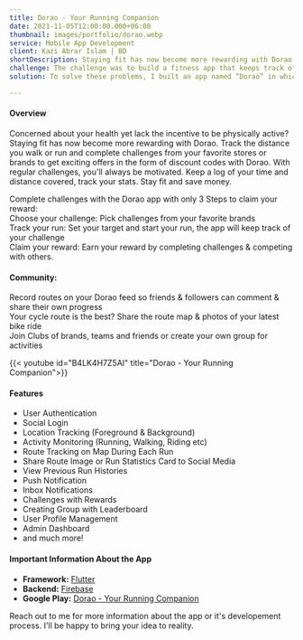 ```yaml
---
title: Dorao - Your Running Companion
date: 2021-11-05T12:00:00.000+06:00
thumbnail: images/portfolio/dorao.webp
service: Mobile App Development
client: Kazi Abrar Islam | BD
shortDescription: Staying fit has now become more rewarding with Dorao. Track the distance you walk or run and complete challenges from your favorite stores or brands to get exciting offers in the form of discount codes with Dorao. With regular challenges, you'll always be motivated. Keep a log of your time and distance covered, track your stats. Stay fit and save money.
challenge: The challenge was to build a fitness app that keeps track of time, distance, pace and activity of a user while running walking. The app should track location and activity in the background and throttle illegal use of vehicle/bike during a run and warn the user to be fair while completing a challenge.
solution: To solve these problems, I built an app named “Dorao” in which user can run with a traget or select and complete challenge to get reward. Used activity monitoring api to detect whether user is running or using any vehicle to complete any challenge. The app tracks activity, route and location in the background. 

---
```

#### Overview    
Concerned about your health yet lack the incentive to be physically active? Staying fit has now become more rewarding with Dorao. Track the distance you walk or run and complete challenges from your favorite stores or brands to get exciting offers in the form of discount codes with Dorao. With regular challenges, you'll always be motivated. Keep a log of your time and distance covered, track your stats. Stay fit and save money.

Complete challenges with the Dorao app with only 3 Steps to claim your reward:    
Choose your challenge: Pick challenges from your favorite brands    
Track your run: Set your target and start your run, the app will keep track of your challenge     
Claim your reward: Earn your reward by completing challenges & competing with others.    

#### Community: 
Record routes on your Dorao feed so friends & followers can comment & share their own progress      
Your cycle route is the best? Share the route map & photos of your latest bike ride      
Join Clubs of brands, teams and friends or create your own group for activities     
    

{{< youtube id="B4LK4H7Z5AI" title="Dorao - Your Running Companion">}}  

####

#### Features
- User Authentication    
- Social Login    
- Location Tracking (Foreground & Background)    
- Activity Monitoring (Running, Walking, Riding etc)    
- Route Tracking on Map During Each Run    
- Share Route Image or Run Statistics Card to Social Media    
- View Previous Run Histories    
- Push Notification    
- Inbox Notifications    
- Challenges with Rewards    
- Creating Group with Leaderboard    
- User Profile Management    
- Admin Dashboard    
- and much more!      

#### Important Information About the App
- **Framework:** [Flutter](https://flutter.dev/)  
- **Backend:** [Firebase](https://firebase.google.com/)    
- **Google Play:** [Dorao - Your Running Companion](https://play.google.com/store/apps/details?id=com.dorao.doraoApp)    

Reach out to me for more information about the app or it's developement process. I'll be happy to bring your idea to reality.